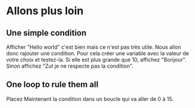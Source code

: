 # Allons plus loin

## Une simple condition

Afficher "Hello world" c'est bien mais ce n'est pas très utile. Nous allon donc rajouter une condition. Pour cela créer une variable avec la valeur de votre choix et testez-la. Si elle est plus grande que 10, affichez "Bonjour". Sinon affichez "Zut je ne respecte pas la condition".

## One loop to rule them all

Placez Maintenant la condition dans un boucle qui va aller de 0 à 15.
